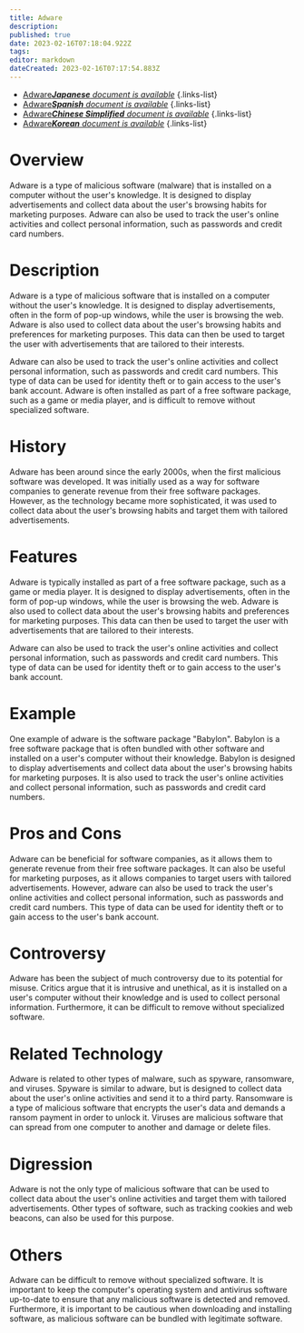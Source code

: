 ```yaml
---
title: Adware
description: 
published: true
date: 2023-02-16T07:18:04.922Z
tags: 
editor: markdown
dateCreated: 2023-02-16T07:17:54.883Z
---
```


- [Adware***Japanese** document is available*](/ja/Knowledge-base/Dictionary/adware)
{.links-list}
- [Adware***Spanish** document is available*](/es/Knowledge-base/Dictionary/adware)
{.links-list}
- [Adware***Chinese Simplified** document is available*](/zh/Knowledge-base/Dictionary/adware)
{.links-list}
- [Adware***Korean** document is available*](/ko/Knowledge-base/Dictionary/adware)
{.links-list}


# Overview
Adware is a type of malicious software (malware) that is installed on a computer without the user's knowledge. It is designed to display advertisements and collect data about the user's browsing habits for marketing purposes. Adware can also be used to track the user's online activities and collect personal information, such as passwords and credit card numbers.

# Description
Adware is a type of malicious software that is installed on a computer without the user's knowledge. It is designed to display advertisements, often in the form of pop-up windows, while the user is browsing the web. Adware is also used to collect data about the user's browsing habits and preferences for marketing purposes. This data can then be used to target the user with advertisements that are tailored to their interests.

Adware can also be used to track the user's online activities and collect personal information, such as passwords and credit card numbers. This type of data can be used for identity theft or to gain access to the user's bank account. Adware is often installed as part of a free software package, such as a game or media player, and is difficult to remove without specialized software.

# History
Adware has been around since the early 2000s, when the first malicious software was developed. It was initially used as a way for software companies to generate revenue from their free software packages. However, as the technology became more sophisticated, it was used to collect data about the user's browsing habits and target them with tailored advertisements.

# Features
Adware is typically installed as part of a free software package, such as a game or media player. It is designed to display advertisements, often in the form of pop-up windows, while the user is browsing the web. Adware is also used to collect data about the user's browsing habits and preferences for marketing purposes. This data can then be used to target the user with advertisements that are tailored to their interests.

Adware can also be used to track the user's online activities and collect personal information, such as passwords and credit card numbers. This type of data can be used for identity theft or to gain access to the user's bank account.

# Example
One example of adware is the software package "Babylon". Babylon is a free software package that is often bundled with other software and installed on a user's computer without their knowledge. Babylon is designed to display advertisements and collect data about the user's browsing habits for marketing purposes. It is also used to track the user's online activities and collect personal information, such as passwords and credit card numbers.

# Pros and Cons
Adware can be beneficial for software companies, as it allows them to generate revenue from their free software packages. It can also be useful for marketing purposes, as it allows companies to target users with tailored advertisements. However, adware can also be used to track the user's online activities and collect personal information, such as passwords and credit card numbers. This type of data can be used for identity theft or to gain access to the user's bank account.

# Controversy
Adware has been the subject of much controversy due to its potential for misuse. Critics argue that it is intrusive and unethical, as it is installed on a user's computer without their knowledge and is used to collect personal information. Furthermore, it can be difficult to remove without specialized software.

# Related Technology
Adware is related to other types of malware, such as spyware, ransomware, and viruses. Spyware is similar to adware, but is designed to collect data about the user's online activities and send it to a third party. Ransomware is a type of malicious software that encrypts the user's data and demands a ransom payment in order to unlock it. Viruses are malicious software that can spread from one computer to another and damage or delete files.

# Digression
Adware is not the only type of malicious software that can be used to collect data about the user's online activities and target them with tailored advertisements. Other types of software, such as tracking cookies and web beacons, can also be used for this purpose.

# Others
Adware can be difficult to remove without specialized software. It is important to keep the computer's operating system and antivirus software up-to-date to ensure that any malicious software is detected and removed. Furthermore, it is important to be cautious when downloading and installing software, as malicious software can be bundled with legitimate software.